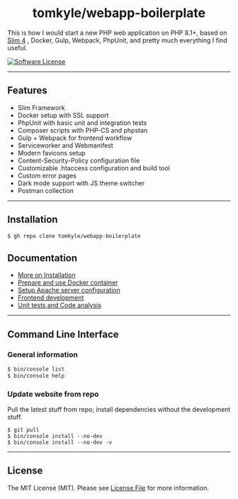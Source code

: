 <h1 align="center">tomkyle/webapp-boilerplate</h1>

This is how I would start a new PHP web application on PHP 8.1+, based on [Slim 4](https://www.slimframework.com/) , Docker, Gulp, Webpack, PhpUnit, and pretty much everything I find useful.

[![Software License](https://img.shields.io/badge/license-MIT-brightgreen.svg)](LICENSE)

---

## Features

- Slim Framework
- Docker setup with SSL support
- PhpUnit with basic unit and integration tests 
- Composer scripts with PHP-CS and phpstan
- Gulp + Webpack for frontend workflow 
- Serviceworker and Webmanifest
- Modern favicons setup
- Content-Security-Policy configuration file
- Customizable .htaccess configuration and build tool
- Custom error pages
- Dark mode support with JS theme switcher
- Postman collection

---

## Installation

```bash
$ gh repo clone tomkyle/webapp-boilerplate
```

## Documentation

- [More on Installation](https://tomkyle.github.io/webapp-boilerplate/installation.html)
- [Prepare and use Docker container](https://tomkyle.github.io/webapp-boilerplate/docker.html)
- [Setup Apache server configuration](https://tomkyle.github.io/webapp-boilerplate/server-config.html)
- [Frontend development](https://tomkyle.github.io/webapp-boilerplate/frontend.html)
- [Unit tests and Code analysis](https://tomkyle.github.io/webapp-boilerplate/testing.html)

---

## Command Line Interface

### **General information**

```bash
$ bin/console list
$ bin/console help
```

### **Update website from repo**

Pull the latest stuff from repo; install dependencies without the development stuff.

```
$ git pull
$ bin/console install --no-dev
$ bin/console install --no-dev -v
```

---

## License

The MIT License (MIT). Please see [License File](LICENSE) for more information.
